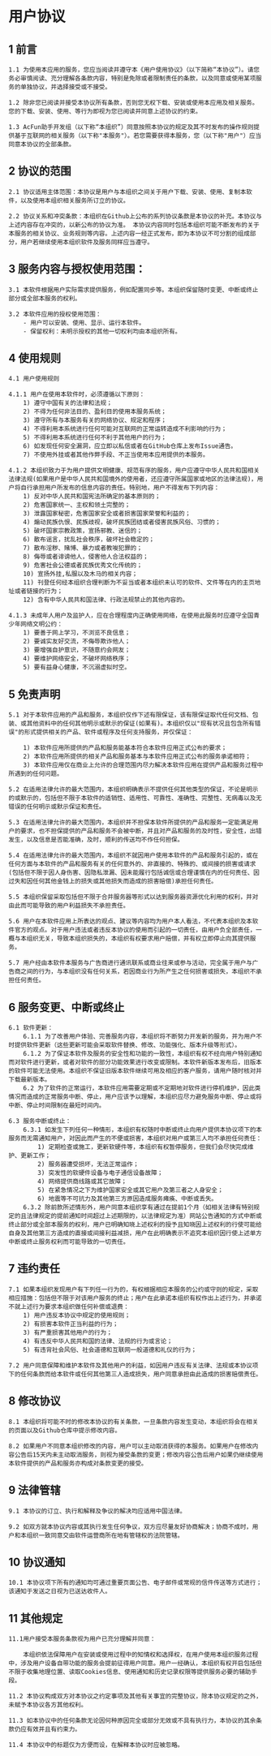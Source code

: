 # 用户协议

## 1 前言
    1.1 为使用本应用的服务，您应当阅读并遵守本《用户使用协议》（以下简称“本协议”）。请您务必审慎阅读、充分理解各条款内容，特别是免除或者限制责任的条款，以及同意或使用某项服务的单独协议，并选择接受或不接受。

    1.2 除非您已阅读并接受本协议所有条款，否则您无权下载、安装或使用本应用及相关服务。您的下载、安装、使用、等行为即视为您已阅读并同意上述协议的约束。

    1.3 AcFun助手开发组（以下称“本组织”）同意按照本协议的规定及其不时发布的操作规则提供基于互联网的相关服务（以下称"本服务"）。若您需要获得本服务，您（以下称"用户"）应当同意本协议的全部条款。

## 2 协议的范围
    2.1 协议适用主体范围：本协议是用户与本组织之间关于用户下载、安装、使用、复制本软件，以及使用本组织相关服务所订立的协议。

    2.2 协议关系和冲突条款：本组织在Github上公布的系列协议条款是本协议的补充。本协议与上述内容存在冲突的，以新公布的协议为准。 本协议内容同时包括本组织可能不断发布的关于本服务的相关协议、业务规则等内容。上述内容一经正式发布，即为本协议不可分割的组成部分，用户若继续使用本组织软件及服务同样应当遵守。

## 3 服务内容与授权使用范围：

    3.1 本软件根据用户实际需求提供服务，例如配置同步等。本组织保留随时变更、中断或终止部分或全部本服务的权利。

    3.2 本软件应用的授权使用范围：
        - 用户可以安装、使用、显示、运行本软件。
        - 保留权利：未明示授权的其他一切权利均由本组织所有。

## 4 使用规则
    4.1 用户使用规则

    4.1.1 用户在使用本软件时，必须遵循以下原则：
        1) 遵守中国有关的法律和法规；
        2) 不得为任何非法目的、盈利目的使用本服务系统；
        3) 遵守所有与本服务有关的网络协议、规定和程序；
        4) 不得利用本系统进行任何可能对互联网的正常运转造成不利影响的行为；
        5) 不得利用本系统进行任何不利于其他用户的行为；
        6) 如发现任何安全漏洞，应立即以私信或者在GitHub仓库上发布Issue通告。
        7) 不使用外挂或者其他作弊手段、不正当使用本应用提供的本服务。

    4.1.2 本组织致力于为用户提供文明健康、规范有序的服务，用户应遵守中华人民共和国相关法律法规(如果用户是中华人民共和国境外的使用者，还应遵守所属国家或地区的法律法规)，用户将自行承担用户所发布的信息内容的责任。特别地，用户不得发布下列内容：
        1) 反对中华人民共和国宪法所确定的基本原则的；
        2) 危害国家统一、主权和领土完整的；
        3) 泄露国家秘密，危害国家安全或者损害国家荣誉和利益的；
        4) 煽动民族仇恨、民族歧视，破坏民族团结或者侵害民族风俗、习惯的；
        5) 破坏国家宗教政策，宣扬邪教、迷信的；
        6) 散布谣言，扰乱社会秩序，破坏社会稳定的；
        7) 散布淫秽、赌博、暴力或者教唆犯罪的；
        8) 侮辱或者诽谤他人，侵害他人合法权益的；
        9) 危害社会公德或者民族优秀文化传统的；
        10) 宣扬外挂,私服以及木马的相关内容；
        11) 刊登任何经本组织合理判断为不妥当或者本组织未认可的软件、文件等在内的主页地址或者链接的行为；
        12) 含有中华人民共和国法律、行政法规禁止的其他内容的。

    4.1.3 未成年人用户及监护人，应在合理程度内正确使用网络，在使用此服务时应遵守全国青少年网络文明公约：
        1) 要善于网上学习，不浏览不良信息；
        2) 要诚实友好交流，不侮辱欺诈他人；
        3) 要增强自护意识，不随意约会网友；
        4) 要维护网络安全，不破坏网络秩序；
        5) 要有益身心健康，不沉溺虚拟时空。

## 5 免责声明
    5.1 对于本软件应用的产品和服务，本组织仅作下述有限保证，该有限保证取代任何文档、包装、或其他资料中的任何其他明示或默示的保证(如果有)。本组织仅以"现有状况且包含所有错误"的形式提供相关的产品、软件或程序及任何支持服务，并仅保证：

        1) 本软件应用所提供的产品和服务能基本符合本软件应用正式公布的要求；
        2) 本软件应用所提供的相关产品和服务基本与本软件应用正式公布的服务承诺相符；
        3) 本软件应用仅在商业上允许的合理范围内尽力解决本软件应用在提供产品和服务过程中所遇到的任何问题。

    5.2 在适用法律允许的最大范围内，本组织明确表示不提供任何其他类型的保证，不论是明示的或默示的，包括但不限于本软件的适销性、适用性、可靠性、准确性、完整性、无病毒以及无错误的任何明示或默示保证和责任。

    5.3 在适用法律允许的最大范围内，本组织并不担保本软件所提供的产品和服务一定能满足用户的要求，也不担保提供的产品和服务不会被中断，并且对产品和服务的及时性，安全性，出错发生，以及信息是否能准确，及时，顺利的传送均不作任何担保。

    5.4 在适用法律允许的最大范围内，本组织不就因用户使用本软件的产品和服务引起的，或在任何方面与本软件的产品和服务有关的任何意外的、非直接的、特殊的、或间接的损害或请求(包括但不限于因人身伤害、因隐私泄漏、因未能履行包括诚信或合理谨慎在内的任何责任、因过失和因任何其他金钱上的损失或其他损失而造成的损害赔偿)承担任何责任。

    5.5 本组织保留采取包括但不限于合并服务器等形式以达到服务器资源优化利用的权利，并对由此而可能导致的用户利益损失不承担责任。

    5.6 用户在本软件应用上所表达的观点、建议等内容均为用户本人看法，不代表本组织及本软件官方的观点。对于用户违法或者违反本协议的使用而引起的一切责任，由用户负全部责任，一概与本组织无关，导致本组织损失的，本组织有权要求用户赔偿，并有权立即停止向其提供服务。

    5.7 用户经由本软件本服务与广告商进行通讯联系或商业往来或参与活动，完全属于用户与广告商之间的行为，与本组织没有任何关系，若因商业行为所产生之任何损害或损失，本组织不承担任何责任。

## 6 服务变更、中断或终止
    6.1 软件更新：
        6.1.1 为了改善用户体验、完善服务内容，本组织将不断努力开发新的服务，并为用户不时提供软件更新（这些更新可能会采取软件替换、修改、功能强化、版本升级等形式）。
        6.1.2 为了保证本软件及服务的安全性和功能的一致性，本组织有权不经向用户特别通知而对软件进行更新，或者对软件的部分功能效果进行改变或限制。本软件新版本发布后，旧版本的软件可能无法使用。本组织不保证旧版本软件继续可用及相应的客户服务，请用户随时核对并下载最新版本。
        6.2 为了软件的正常运行，本软件应用需要定期或不定期地对软件进行停机维护，因此类情况而造成的正常服务中断、停止，用户应该予以理解，本组织应尽力避免服务中断、停止或将中断、停止时间限制在最短时间内。

    6.3 服务中断或终止：
        6.3.1 如发生下列任何一种情形，本组织有权随时中断或终止向用户提供本协议项下的本服务而无需通知用户，对因此而产生的不便或损害，本组织对用户或第三人均不承担任何责任：
            1) 定期检查或施工，更新软硬件等，本组织有权暂停服务，但我们会尽快完成维护、更新工作；
            2) 服务器遭受损坏，无法正常运作；
            3) 突发性的软硬件设备与电子通信设备故障；
            4) 网络提供商线路或其它故障；
            5) 在紧急情况之下为维护国家安全或其它用户及第三者之人身安全；
            6) 地震等不可抗力及其他第三方原因造成服务瘫痪、中断或丢失。
        6.3.2 除前款所述情形外，用户同意本组织享有通过在提前1个月（如相关法律有特别规定的且法律规定的提前通知时间超过上述期限的，以法律规定为准）网站公告通知的方式中断或终止部分或全部本服务的权利，用户已明确知晓上述权利的授予且知晓因上述权利的行使可能给自身及其他第三方造成的直接或间接利益减损，用户在此明确表示不追究本组织因行使上述单方中断或终止服务权利而可能导致的一切责任。

## 7 违约责任
    7.1 如果本组织发现用户有下列任一行为的，有权根据相应本服务的公约或守则的规定，采取相应措施：包括但不限于对该用户服务的终止；用户在此承诺本组织有权作出上述行为，并承诺不就上述行为要求本组织做任何补偿或退费：
        1) 用户违反本协议中规定的使用规则；
        2) 有损害本软件正当利益的行为；
        3) 有严重损害其他用户的行为；
        4) 有违反中华人民共和国的法律、法规的行为或言论；
        5) 有违背社会风俗、社会道德和互联网一般道德和礼仪的行为；

    7.2 用户同意保障和维护本软件及其他用户的利益，如因用户违反有关法律、法规或本协议项下的任何条款而给本软件或任何其他第三人造成损失，用户同意承担由此造成的损害赔偿责任。

## 8 修改协议
    8.1 本组织将可能不时的修改本协议的有关条款，一旦条款内容发生变动，本组织将会在相关的页面以及Github仓库中提示修改内容。

    8.2 如果用户不同意本组织修改的内容，用户可以主动取消获得的本服务。如果用户在修改内容公告后15天内未主动取消服务，则视为接受条款的变更；修改内容公告后用户如果仍继续使用本软件提供的产品和服务亦构成对条款变更的接受。

## 9 法律管辖
    9.1 本协议的订立、执行和解释及争议的解决均应适用中国法律。

    9.2 如双方就本协议内容或其执行发生任何争议，双方应尽量友好协商解决；协商不成时，用户和本组织一致同意交由软件运营商所在地有管辖权的法院管辖。

## 10 协议通知
    10.1 本协议项下所有的通知均可通过重要页面公告、电子邮件或常规的信件传送等方式进行；该通知于发送之日视为已送达收件人。

## 11 其他规定
    11.1用户接受本服务条款视为用户已充分理解并同意：

        本组织依法保障用户在安装或使用过程中的知情权和选择权，在用户使用本组织服务过程中，涉及用户设备自带功能的服务会提前征得用户同意。用户一经确认，本组织有权开启包括但不限于收集地理位置、读取Cookies信息、使用通知和历史记录权限等提供服务必要的辅助手段。

    11.2 本协议构成双方对本协议之约定事项及其他有关事宜的完整协议，除本协议规定的之外，未赋予本协议各方其他权利。

    11.3 如本协议中的任何条款无论因何种原因完全或部分无效或不具有执行力，本协议的其余条款仍应有效并且有约束力。

    11.4 本协议中的标题仅为方便而设，在解释本协议时应被忽略。